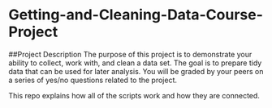 # Getting-and-Cleaning-Data-Course-Project

##Project Description
The purpose of this project is to demonstrate your ability to collect, work with, and clean a data set. The goal is to prepare tidy data that can be used for later analysis. You will be graded by your peers on a series of yes/no questions related to the project. 



This repo explains how all of the scripts work and how they are connected.  

